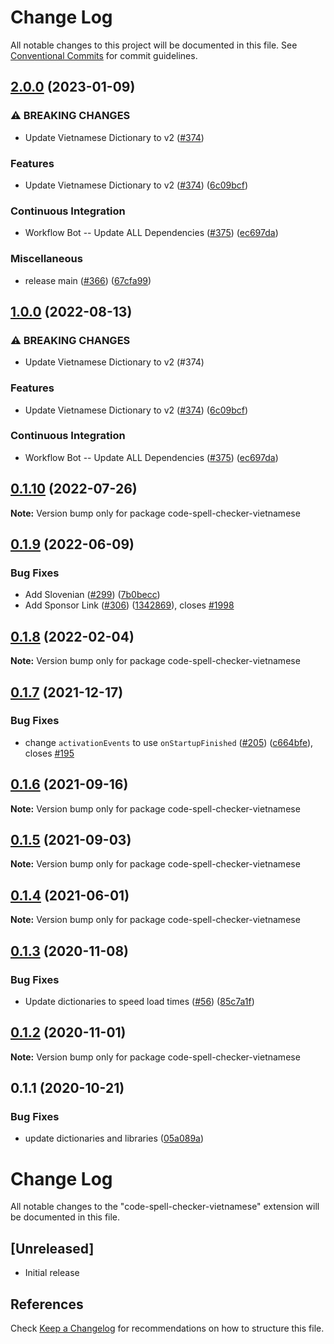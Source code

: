 # Change Log

All notable changes to this project will be documented in this file.
See [Conventional Commits](https://conventionalcommits.org) for commit guidelines.

## [2.0.0](https://github.com/ttasovac/vscode-cspell-dict-extensions/compare/code-spell-checker-vietnamese-v1.0.0...code-spell-checker-vietnamese@2.0.0) (2023-01-09)


### ⚠ BREAKING CHANGES

* Update Vietnamese Dictionary to v2 ([#374](https://github.com/ttasovac/vscode-cspell-dict-extensions/issues/374))

### Features

* Update Vietnamese Dictionary to v2 ([#374](https://github.com/ttasovac/vscode-cspell-dict-extensions/issues/374)) ([6c09bcf](https://github.com/ttasovac/vscode-cspell-dict-extensions/commit/6c09bcf9f1e68b203c8cb40d3c45c7218d55a328))


### Continuous Integration

* Workflow Bot -- Update ALL Dependencies ([#375](https://github.com/ttasovac/vscode-cspell-dict-extensions/issues/375)) ([ec697da](https://github.com/ttasovac/vscode-cspell-dict-extensions/commit/ec697da0aa4d1af7d1fc3a6831ae99d312ef449e))


### Miscellaneous

* release main ([#366](https://github.com/ttasovac/vscode-cspell-dict-extensions/issues/366)) ([67cfa99](https://github.com/ttasovac/vscode-cspell-dict-extensions/commit/67cfa9935929daa4eca2043de37bc76631fc4ec3))

## [1.0.0](https://github.com/streetsidesoftware/vscode-cspell-dict-extensions/compare/code-spell-checker-vietnamese@0.1.10...code-spell-checker-vietnamese@1.0.0) (2022-08-13)


### ⚠ BREAKING CHANGES

* Update Vietnamese Dictionary to v2 (#374)

### Features

* Update Vietnamese Dictionary to v2 ([#374](https://github.com/streetsidesoftware/vscode-cspell-dict-extensions/issues/374)) ([6c09bcf](https://github.com/streetsidesoftware/vscode-cspell-dict-extensions/commit/6c09bcf9f1e68b203c8cb40d3c45c7218d55a328))


### Continuous Integration

* Workflow Bot -- Update ALL Dependencies ([#375](https://github.com/streetsidesoftware/vscode-cspell-dict-extensions/issues/375)) ([ec697da](https://github.com/streetsidesoftware/vscode-cspell-dict-extensions/commit/ec697da0aa4d1af7d1fc3a6831ae99d312ef449e))

## [0.1.10](https://github.com/streetsidesoftware/vscode-cspell-dict-extensions/compare/code-spell-checker-vietnamese@0.1.9...code-spell-checker-vietnamese@0.1.10) (2022-07-26)

**Note:** Version bump only for package code-spell-checker-vietnamese





## [0.1.9](https://github.com/streetsidesoftware/vscode-cspell-dict-extensions/compare/code-spell-checker-vietnamese@0.1.8...code-spell-checker-vietnamese@0.1.9) (2022-06-09)


### Bug Fixes

* Add Slovenian ([#299](https://github.com/streetsidesoftware/vscode-cspell-dict-extensions/issues/299)) ([7b0becc](https://github.com/streetsidesoftware/vscode-cspell-dict-extensions/commit/7b0becc910e11e674ad32be812aa5e138b005219))
* Add Sponsor Link ([#306](https://github.com/streetsidesoftware/vscode-cspell-dict-extensions/issues/306)) ([1342869](https://github.com/streetsidesoftware/vscode-cspell-dict-extensions/commit/13428699ee20f6b6a597dd2638d5633f2a53c9cf)), closes [#1998](https://github.com/streetsidesoftware/vscode-cspell-dict-extensions/issues/1998)





## [0.1.8](https://github.com/streetsidesoftware/vscode-cspell-dict-extensions/compare/code-spell-checker-vietnamese@0.1.7...code-spell-checker-vietnamese@0.1.8) (2022-02-04)

**Note:** Version bump only for package code-spell-checker-vietnamese





## [0.1.7](https://github.com/streetsidesoftware/vscode-cspell-dict-extensions/compare/code-spell-checker-vietnamese@0.1.6...code-spell-checker-vietnamese@0.1.7) (2021-12-17)


### Bug Fixes

* change `activationEvents` to use `onStartupFinished` ([#205](https://github.com/streetsidesoftware/vscode-cspell-dict-extensions/issues/205)) ([c664bfe](https://github.com/streetsidesoftware/vscode-cspell-dict-extensions/commit/c664bfe88497c9eaf82aa5549734d99db9194001)), closes [#195](https://github.com/streetsidesoftware/vscode-cspell-dict-extensions/issues/195)





## [0.1.6](https://github.com/streetsidesoftware/vscode-cspell-dict-extensions/compare/code-spell-checker-vietnamese@0.1.5...code-spell-checker-vietnamese@0.1.6) (2021-09-16)

**Note:** Version bump only for package code-spell-checker-vietnamese





## [0.1.5](https://github.com/streetsidesoftware/vscode-cspell-dict-extensions/compare/code-spell-checker-vietnamese@0.1.4...code-spell-checker-vietnamese@0.1.5) (2021-09-03)

**Note:** Version bump only for package code-spell-checker-vietnamese





## [0.1.4](https://github.com/streetsidesoftware/vscode-cspell-dict-extensions/compare/code-spell-checker-vietnamese@0.1.3...code-spell-checker-vietnamese@0.1.4) (2021-06-01)

**Note:** Version bump only for package code-spell-checker-vietnamese





## [0.1.3](https://github.com/streetsidesoftware/vscode-cspell-dict-extensions/compare/code-spell-checker-vietnamese@0.1.2...code-spell-checker-vietnamese@0.1.3) (2020-11-08)


### Bug Fixes

* Update dictionaries to speed load times ([#56](https://github.com/streetsidesoftware/vscode-cspell-dict-extensions/issues/56)) ([85c7a1f](https://github.com/streetsidesoftware/vscode-cspell-dict-extensions/commit/85c7a1f3363945594f6d86dbb7dae7f4c95a76e7))





## [0.1.2](https://github.com/streetsidesoftware/vscode-cspell-dict-extensions/compare/code-spell-checker-vietnamese@0.1.1...code-spell-checker-vietnamese@0.1.2) (2020-11-01)

**Note:** Version bump only for package code-spell-checker-vietnamese





## 0.1.1 (2020-10-21)


### Bug Fixes

* update dictionaries and libraries ([05a089a](https://github.com/streetsidesoftware/vscode-cspell-dict-extensions/commit/05a089add3e0e3606ac1604df1539adfb272461f))





# Change Log
All notable changes to the "code-spell-checker-vietnamese" extension will be documented in this file.

## [Unreleased]
- Initial release

## References
Check [Keep a Changelog](http://keepachangelog.com/) for recommendations on how to structure this file.
